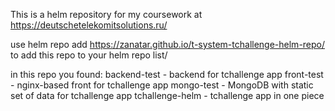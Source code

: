  This is a helm repository for my coursework at https://deutschetelekomitsolutions.ru/
 
 use helm repo add https://zanatar.github.io/t-system-tchallenge-helm-repo/ to add this repo to your helm repo list/
 
 in this repo you found:
   backend-test - backend for tchallenge app
   front-test - nginx-based front for tchallenge app
   mongo-test - MongoDB with static set of data for tchallenge app
   tchallenge-helm - tchallenge app in one piece

